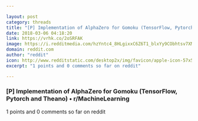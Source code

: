 ```yaml
---

layout: post
category: threads
title: "[P] Implementation of AlphaZero for Gomoku (TensorFlow, Pytorch and Theano)"
date: 2018-03-06 04:18:20
link: https://vrhk.co/2oSRFAK
image: https://i.redditmedia.com/hzYntc4_8HLgixxC6Z6T1_blxYy9CObhtsv7XMwQknw.jpg?w=320&s=a30ab35711902ec6d70f26aa721d0080
domain: reddit.com
author: "reddit"
icon: http://www.redditstatic.com/desktop2x/img/favicon/apple-icon-57x57.png
excerpt: "1 points and 0 comments so far on reddit"

---
```


### [P] Implementation of AlphaZero for Gomoku (TensorFlow, Pytorch and Theano) • r/MachineLearning

1 points and 0 comments so far on reddit